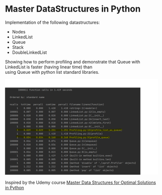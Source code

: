 # Master DataStructures in Python

Implementation of the following datastructures:

* Nodes
* LinkedList
* Queue
* Stack
* DoubleLinkedList

Showing how to perform profiling and demonstrate that Queue with LinkedList is faster (having linear time) than  
using Queue with python list standard libraries.  

![](profilingQueue.png)

Inspired by the Udemy course [Master Data Structures for Optimal Solutions in Python
](https://www.udemy.com/course/learn-linked-lists-stacks-and-queues-in-python/)
